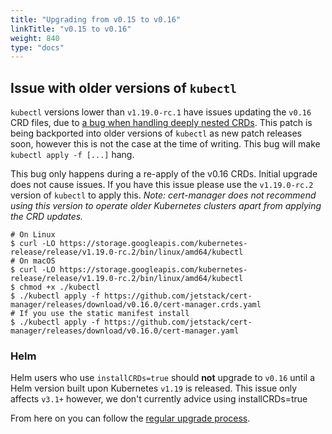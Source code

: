 ```yaml
---
title: "Upgrading from v0.15 to v0.16"
linkTitle: "v0.15 to v0.16"
weight: 840
type: "docs"
---
```


## Issue with older versions of `kubectl`
`kubectl` versions lower than `v1.19.0-rc.1` have issues updating the `v0.16` CRD files, due to [a bug when handling deeply nested CRDs](https://github.com/kubernetes/kubernetes/issues/91615).
This patch is being backported into older versions of `kubectl` as new patch releases soon, however this is not the case at the time of writing.
This bug will make `kubectl apply -f [...]` hang. 

This bug only happens during a re-apply of the v0.16 CRDs. Initial upgrade does not cause issues. If you have this issue please use the `v1.19.0-rc.2` version of `kubectl` to apply this.
*Note: cert-manager does not recommend using this version to operate older Kubernetes clusters apart from applying the CRD updates.*
```console
# On Linux
$ curl -LO https://storage.googleapis.com/kubernetes-release/release/v1.19.0-rc.2/bin/linux/amd64/kubectl
# On macOS
$ curl -LO https://storage.googleapis.com/kubernetes-release/release/v1.19.0-rc.2/bin/linux/amd64/kubectl
$ chmod +x ./kubectl
$ ./kubectl apply -f https://github.com/jetstack/cert-manager/releases/download/v0.16.0/cert-manager.crds.yaml
# If you use the static manifest install
$ ./kubectl apply -f https://github.com/jetstack/cert-manager/releases/download/v0.16.0/cert-manager.yaml
```

### Helm
Helm users who use `installCRDs=true` should **not** upgrade to `v0.16` until a Helm version built upon Kubernetes `v1.19` is released.
This issue only affects `v3.1+` however, we don't currently advice using installCRDs=true

From here on you can follow the [regular upgrade process](../).
